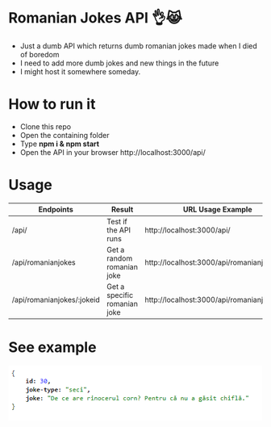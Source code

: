 # Romanian Jokes API 👌😹 
 * Just a dumb API which returns dumb romanian jokes made when I died of boredom
 * I need to add more dumb jokes and new things in the future
 * I might host it somewhere someday.

# How to run it
* Clone this repo
* Open the containing folder
* Type **npm i & npm start**
* Open the API in your browser http://localhost:3000/api/

# Usage

Endpoints | Result | URL Usage Example |
--- | --- | --- |
/api/ | Test if the API runs | http://localhost:3000/api/ |
/api/romanianjokes | Get a random romanian joke | http://localhost:3000/api/romanianjokes |
/api/romanianjokes/:jokeid | Get a specific romanian joke | http://localhost:3000/api/romanianjokes/30 |

# See example

![Example result](https://github.com/tutyamxx/Romanian-Jokes-API/blob/master/randomjokeresult.PNG)
